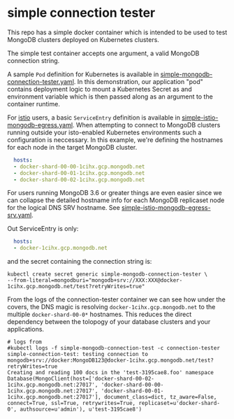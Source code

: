 simple connection tester
======

This repo has a simple docker container which is 
intended to be used to test MongoDB clusters
deployed on Kubernetes clusters.

The simple test container accepts one argument, a valid MongoDB connection
string. 

A sample `Pod` definition for Kubernetes is available in
[simple-mongodb-connection-tester.yaml](simple-mongodb-connection-tester.yaml). 
In this demonstration, our application
"pod" contains deployment logic to mount a Kubernetes Secret as and environment
variable which is then passed along as an argument to the container runtime.

For [istio](ist.io) users, a basic `ServiceEntry` definition is available in
[simple-istio-mongodb-egress.yaml](simple-istio-mongodb-egress.yaml). When attempting to connect to MongoDB
clusters running outside your isto-enabled Kubernetes environments such a
configuration is neccessary. In this example, we're defining the hostnames for
each node in the target MongoDB cluster.

```yaml
  hosts:
  - docker-shard-00-00-1cihx.gcp.mongodb.net
  - docker-shard-00-01-1cihx.gcp.mongodb.net
  - docker-shard-00-02-1cihx.gcp.mongodb.net 
```

For users running MongoDB 3.6 or greater things are even easier since we can
collapse the detailed hostname info for each MongoDB replicaset node for the
logical DNS SRV hostname. See
[simple-istio-mongodb-egress-srv.yaml](simple-istio-mongodb-egress-srv.yaml).

Out ServiceEntry is only:

```yaml
  hosts:
  - docker-1cihx.gcp.mongodb.net
```

and the secret containing the connection string is:

```
kubectl create secret generic simple-mongodb-connection-tester \
--from-literal=mongodburi="mongodb+srv://XXX:XXX@docker-1cihx.gcp.mongodb.net/test?retryWrites=true"
```

From the logs of the connection-tester container we can see how under the
covers, the DNS magic is resolving `docker-1cihx.gcp.mongodb.net` to the
multiple `docker-shard-00-0*` hostnames. This reduces the direct dependency
between the tolopogy of your database clusters and your applications.


```
# logs from 
#kubectl logs -f simple-mongodb-connection-test -c connection-tester
simple-connection-test: testing connection to mongodb+srv://docker:MongoDB123@docker-1cihx.gcp.mongodb.net/test?retryWrites=true
Creating and reading 100 docs in the 'test-3195cae8.foo' namespace
Database(MongoClient(host=['docker-shard-00-02-1cihx.gcp.mongodb.net:27017', 'docker-shard-00-00-1cihx.gcp.mongodb.net:27017', 'docker-shard-00-01-1cihx.gcp.mongodb.net:27017'], document_class=dict, tz_aware=False, connect=True, ssl=True, retrywrites=True, replicaset=u'docker-shard-0', authsource=u'admin'), u'test-3195cae8')
```


